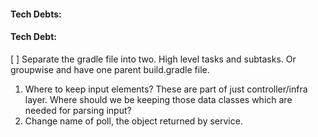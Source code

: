 #### Tech Debts: 

#### Tech Debt: 
[ ] Separate the gradle file into two. High level tasks and subtasks. Or groupwise and have one parent build.gradle file. 


1. Where to keep input elements? These are part of just controller/infra layer. Where should we be keeping those data classes which are needed for parsing input?
2. Change name of poll, the object returned by service. 